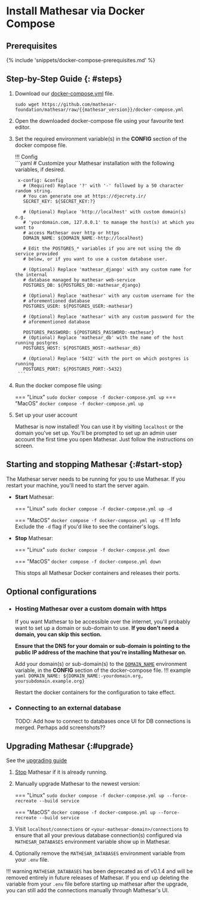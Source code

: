 # Install Mathesar via Docker Compose

## Prerequisites

{% include 'snippets/docker-compose-prerequisites.md' %}


## Step-by-Step Guide {: #steps}

1. Download our [docker-compose.yml](https://github.com/mathesar-foundation/mathesar/raw/{{mathesar_version}}/docker-compose.yml) file.

    ```
    sudo wget https://github.com/mathesar-foundation/mathesar/raw/{{mathesar_version}}/docker-compose.yml
    ```

1. Open the downloaded docker-compose file using your favourite text editor.

1. Set the required environment variable(s) in the **CONFIG** section of the docker compose file.
    
    !!! Config       
        ```yaml
        # Customize your Mathesar installation with the following variables, if desired.

        x-config: &config
          # (Required) Replace '?' with '-' followed by a 50 character random string.
          # You can generate one at https://djecrety.ir/
          SECRET_KEY: ${SECRET_KEY:?}

          # (Optional) Replace 'http://localhost' with custom domain(s) e.g.
          # 'yourdomain.com, 127.0.0.1' to manage the host(s) at which you want to
          # access Mathesar over http or https
          DOMAIN_NAME: ${DOMAIN_NAME:-http://localhost}

          # Edit the POSTGRES_* variables if you are not using the db service provided
          # below, or if you want to use a custom database user.

          # (Optional) Replace 'mathesar_django' with any custom name for the internal
          # database managed by mathesar web-service
          POSTGRES_DB: ${POSTGRES_DB:-mathesar_django}

          # (Optional) Replace 'mathesar' with any custom username for the
          # aforementioned database
          POSTGRES_USER: ${POSTGRES_USER:-mathesar}

          # (Optional) Replace 'mathesar' with any custom password for the
          # aforementioned database

          POSTGRES_PASSWORD: ${POSTGRES_PASSWORD:-mathesar}
          # (Optional) Replace 'mathesar_db' with the name of the host running postgres
          POSTGRES_HOST: ${POSTGRES_HOST:-mathesar_db}

          # (Optional) Replace '5432' with the port on which postgres is running
          POSTGRES_PORT: ${POSTGRES_PORT:-5432}
        ```

1. Run the docker compose file using:

    === "Linux"
        ```
        sudo docker compose -f docker-compose.yml up
        ```
    === "MacOS"
        ```
        docker compose -f docker-compose.yml up
        ```

1. Set up your user account

    Mathesar is now installed! You can use it by visiting `localhost` or the domain you've set up.
    You'll be prompted to set up an admin user account the first time you open Mathesar. Just follow the instructions on screen.


## Starting and stopping Mathesar {:#start-stop}

The Mathesar server needs to be running for you to use Mathesar. If you restart your machine, you'll need to start the server again.

- **Start** Mathesar:

    === "Linux"
        ```
        sudo docker compose -f docker-compose.yml up -d
        ```

    === "MacOS"
        ```
        docker compose -f docker-compose.yml up -d
        ```
    !!! Info
        Exclude the `-d` flag if you'd like to see the container's logs.

- **Stop** Mathesar:

    === "Linux"
        ```
        sudo docker compose -f docker-compose.yml down
        ```

    === "MacOS"
        ```
        docker compose -f docker-compose.yml down
        ```

    This stops all Mathesar Docker containers and releases their ports.


## Optional configurations

- ### **Hosting Mathesar over a custom domain with https**

    If you want Mathesar to be accessible over the internet, you'll probably want to set up a domain or sub-domain to use. **If you don't need a domain, you can skip this section.**

    **Ensure that the DNS for your domain or sub-domain is pointing to the public IP address of the machine that you're installing Mathesar on**.

    Add your domain(s) or sub-domain(s) to the [`DOMAIN_NAME`](../../configuration/env-variables/#domain_name) environment variable, in the **CONFIG** section of the docker-compose file.
    !!! example
        ```yaml
        DOMAIN_NAME: ${DOMAIN_NAME:-yourdomain.org, yoursubdomain.example.org}
        ```
    
    Restart the docker containers for the configuration to take effect.

- ### **Connecting to an external database**
   <!-- TODO -->
    TODO: Add how to connect to databases once UI for DB connections is merged.
    Perhaps add screenshots??


## Upgrading Mathesar {:#upgrade}

See the [upgrading guide](../../administratin/upgrade.md)

1. [Stop](#start-stop) Mathesar if it is already running.
2. Manually upgrade Mathesar to the newest version:

    === "Linux"
        ```
        sudo docker compose -f docker-compose.yml up --force-recreate --build service
        ```

    === "MacOS"
        ```
        docker compose -f docker-compose.yml up --force-recreate --build service
        ```

3. Visit `localhost/connections` or `<your-mathesar-domain>/connections` to ensure that all your previous database connection(s) configured via `MATHESAR_DATABASES` environment variable show up in Mathesar.
4. Optionally remove the `MATHESAR_DATABASES` environment variable from your `.env` file.

!!! warning
    `MATHESAR_DATABASES` has been deprecated as of v0.1.4 and will be removed entirely in future releases of Mathesar. If you end up deleting the variable from your `.env` file before starting up mathesar after the upgrade, you can still add the connections manually through Mathesar's UI.
